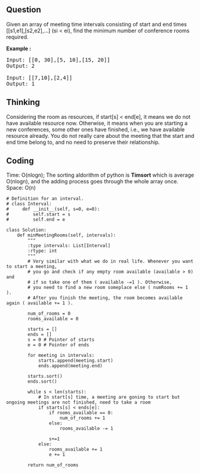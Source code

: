 ## Question
Given an array of meeting time intervals consisting of start and end times [[s1,e1],[s2,e2],...] (si < ei), find the minimum number of conference rooms required.

**Example :**   
<pre>
Input: [[0, 30],[5, 10],[15, 20]]
Output: 2

Input: [[7,10],[2,4]]
Output: 1
</pre>

## Thinking
 Considering the room as resources, if start[s] < end[e], it means we do not have available resource now. Otherwise, it means when you are starting a new conferences, some other ones have finished, i.e., we have available resource already. You do not really care about the meeting that the start and end time belong to, and no need to preserve their relationship.

## Coding
Time: O(nlogn); The sorting aldorithm of python is **Timsort** which is average O(nlogn), and the adding process goes through the whole array once. </br>
Space: O(n)
```python3
# Definition for an interval.
# class Interval:
#     def __init__(self, s=0, e=0):
#         self.start = s
#         self.end = e

class Solution:
    def minMeetingRooms(self, intervals):
        """
        :type intervals: List[Interval]
        :rtype: int
        """
        # Very similar with what we do in real life. Whenever you want to start a meeting, 
        # you go and check if any empty room available (available > 0) and
        # if so take one of them ( available -=1 ). Otherwise,
        # you need to find a new room someplace else ( numRooms += 1 ).  
        # After you finish the meeting, the room becomes available again ( available += 1 ).
        
        num_of_rooms = 0 
        rooms_available = 0 
        
        starts = []
        ends = []
        s = 0 # Pointer of starts
        e = 0 # Pointer of ends
        
        for meeting in intervals:
            starts.append(meeting.start)
            ends.append(meeting.end)
        
        starts.sort()
        ends.sort()
        
        while s < len(starts):
            # In start[s] time, a meeting are goning to start but ongoing meetings are not finished, need to take a room
            if starts[s] < ends[e]: 
                if rooms_available == 0:
                    num_of_rooms += 1
                else:
                    rooms_available -= 1
                
                s+=1
            else:
                rooms_available += 1
                e += 1
        
        return num_of_rooms
```

